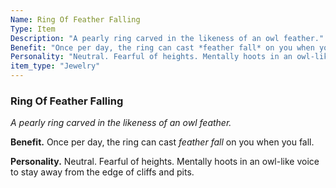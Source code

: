 ```yaml
---
Name: Ring Of Feather Falling
Type: Item
Description: "A pearly ring carved in the likeness of an owl feather."
Benefit: "Once per day, the ring can cast *feather fall* on you when you fall."
Personality: "Neutral. Fearful of heights. Mentally hoots in an owl-like voice to stay away from the edge of cliffs and pits."
item_type: "Jewelry"
---
```


### Ring Of Feather Falling

_A pearly ring carved in the likeness of an owl feather._

**Benefit.** Once per day, the ring can cast *feather fall* on you when you fall.

**Personality.** Neutral. Fearful of heights. Mentally hoots in an owl-like voice to stay away from the edge of cliffs and pits.

